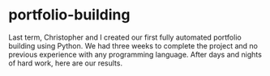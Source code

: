 # portfolio-building

Last term, Christopher and I created our first fully automated portfolio building using Python. We had three weeks to complete 
the project and no previous experience with any programming language. After days and nights of hard work, here are our results.
